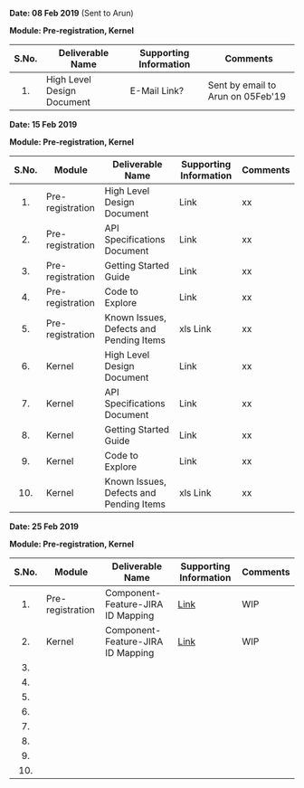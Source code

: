 **Date: 08 Feb 2019** (Sent to Arun)

**Module: Pre-registration, Kernel**

|**S.No.**| **Deliverable Name**| **Supporting Information**|**Comments**|
|:------:|-----|---|---|
|1.|High Level Design Document|E-Mail Link?|Sent by email to Arun on 05Feb'19|

**Date: 15 Feb 2019**

**Module: Pre-registration, Kernel**

|**S.No.**|**Module**|**Deliverable Name**| **Supporting Information**|**Comments**|
|:------:|-----|---|---|---|
|1.|Pre-registration|High Level Design Document|Link|xx|
|2.|Pre-registration|API Specifications Document|Link|xx|
|3.|Pre-registration|Getting Started Guide|Link|xx|
|4.|Pre-registration|Code to Explore|Link|xx|
|5.|Pre-registration|Known Issues, Defects and Pending Items|xls Link|xx|
|6.|Kernel|High Level Design Document|Link|xx|
|7.|Kernel|API Specifications Document|Link|xx|
|8.|Kernel|Getting Started Guide|Link|xx|
|9.|Kernel|Code to Explore|Link|xx|
|10.|Kernel|Known Issues, Defects and Pending Items|xls Link|xx|

**Date: 25 Feb 2019**

**Module: Pre-registration, Kernel**

|**S.No.**|**Module**|**Deliverable Name**| **Supporting Information**|**Comments**|
|:------:|-----|---|---|---|
|1.|Pre-registration|Component-Feature-JIRA ID Mapping|[Link](https://github.com/mosip/mosip/wiki/Component-to-JIRA-Mapping)|WIP|
|2.|Kernel|Component-Feature-JIRA ID Mapping|[Link](https://github.com/mosip/mosip/wiki/Component-to-JIRA-Mapping)|WIP|
|3.|| |
|4.|| |
|5.|| |
|6.|| |
|7.|| |
|8.|| |
|9.|| |
|10.|| |